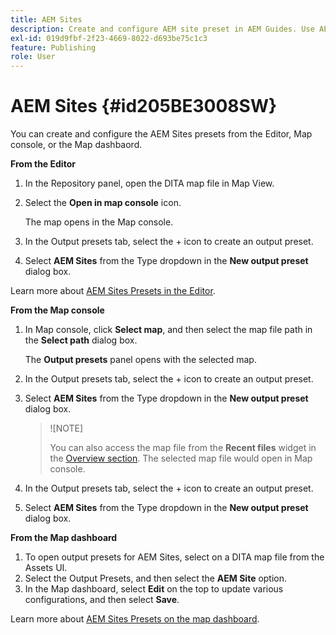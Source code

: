 ```yaml
---
title: AEM Sites
description: Create and configure AEM site preset in AEM Guides. Use AEM site support to generate article-based output, output linking topics, publish conref, and search a string within the content.
exl-id: 019d9fbf-2f23-4669-8022-d693be75c1c3
feature: Publishing
role: User
---
```

# AEM Sites {#id205BE3008SW}



You can create and configure the AEM Sites presets from the Editor, Map console, or the Map dashbaord.

**From the Editor**

1. In the Repository panel, open the DITA map file in Map View.
1. Select the **Open in map console** icon. 
   
   The map opens in the Map console. 
  
1. In the Output presets tab, select the + icon to create an output preset. 

1. Select **AEM Sites** from the Type dropdown in the **New output preset** dialog box. 

Learn more about [AEM Sites Presets in the Editor](generate-output-aem-site-web-editor.md).

**From the Map console**

1. In Map console, click **Select map**, and then select the map file path in the **Select path** dialog box.
   
   The **Output presets** panel opens with the selected map.
1. In the Output presets tab, select the + icon to create an output preset. 
1. Select **AEM Sites** from the Type dropdown in the **New output preset** dialog box. 

    >![NOTE]
    >
    > You can also access the map file from the **Recent files** widget in the [Overview section](./intro-home-page.md#overview). The selected map file would open in Map console. 
   
1. In the Output presets tab, select the + icon to create an output preset. 

1. Select **AEM Sites** from the Type dropdown in the **New output preset** dialog box. 

**From the Map dashboard**


1. To open output presets for AEM Sites, select on a DITA map file from the Assets UI.
1. Select the Output Presets, and then select the **AEM Site** option. 
1. In the Map dashboard, select **Edit** on the top to update various configurations, and then select **Save**.

Learn more about [AEM Sites Presets on the map dashboard](generate-output-aem-site-map-dashboard.md).
